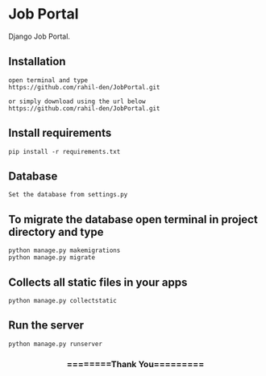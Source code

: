 # Job Portal
Django Job Portal.       


## Installation 

```
open terminal and type
https://github.com/rahil-den/JobPortal.git

or simply download using the url below
https://github.com/rahil-den/JobPortal.git

```

## Install requirements

```
pip install -r requirements.txt
```
## Database

```
Set the database from settings.py
```

## To migrate the database open terminal in project directory and type
```
python manage.py makemigrations
python manage.py migrate
```

## Collects all static files in your apps

```
python manage.py collectstatic
```

## Run the server
```
python manage.py runserver
```


<div align="center">
    <h3>========Thank You=========</h3>
</div>

